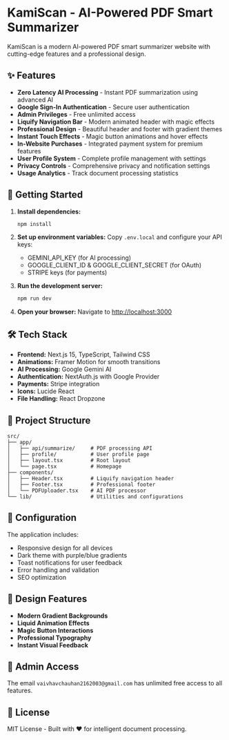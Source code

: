 # KamiScan - AI-Powered PDF Smart Summarizer

KamiScan is a modern AI-powered PDF smart summarizer website with cutting-edge features and a professional design.

## ✨ Features

- **Zero Latency AI Processing** - Instant PDF summarization using advanced AI
- **Google Sign-In Authentication** - Secure user authentication
- **Admin Privileges** - Free unlimited access
- **Liquify Navigation Bar** - Modern animated header with magic effects
- **Professional Design** - Beautiful header and footer with gradient themes
- **Instant Touch Effects** - Magic button animations and hover effects
- **In-Website Purchases** - Integrated payment system for premium features
- **User Profile System** - Complete profile management with settings
- **Privacy Controls** - Comprehensive privacy and notification settings
- **Usage Analytics** - Track document processing statistics

## 🚀 Getting Started

1. **Install dependencies:**
   ```bash
   npm install
   ```

2. **Set up environment variables:**
   Copy `.env.local` and configure your API keys:
   - GEMINI_API_KEY (for AI processing)
   - GOOGLE_CLIENT_ID & GOOGLE_CLIENT_SECRET (for OAuth)
   - STRIPE keys (for payments)

3. **Run the development server:**
   ```bash
   npm run dev
   ```

4. **Open your browser:**
   Navigate to [http://localhost:3000](http://localhost:3000)

## 🛠️ Tech Stack

- **Frontend:** Next.js 15, TypeScript, Tailwind CSS
- **Animations:** Framer Motion for smooth transitions
- **AI Processing:** Google Gemini AI
- **Authentication:** NextAuth.js with Google Provider
- **Payments:** Stripe integration
- **Icons:** Lucide React
- **File Handling:** React Dropzone

## 📁 Project Structure

```
src/
├── app/
│   ├── api/summarize/     # PDF processing API
│   ├── profile/           # User profile page
│   ├── layout.tsx         # Root layout
│   └── page.tsx           # Homepage
├── components/
│   ├── Header.tsx         # Liquify navigation header
│   ├── Footer.tsx         # Professional footer
│   └── PDFUploader.tsx    # AI PDF processor
└── lib/                   # Utilities and configurations
```

## 🔧 Configuration

The application includes:
- Responsive design for all devices
- Dark theme with purple/blue gradients
- Toast notifications for user feedback
- Error handling and validation
- SEO optimization

## 🎨 Design Features

- **Modern Gradient Backgrounds**
- **Liquid Animation Effects**
- **Magic Button Interactions**
- **Professional Typography**
- **Instant Visual Feedback**

## 🔐 Admin Access

The email `vaivhavchauhan2162003@gmail.com` has unlimited free access to all features.

## 📝 License

MIT License - Built with ❤️ for intelligent document processing.
